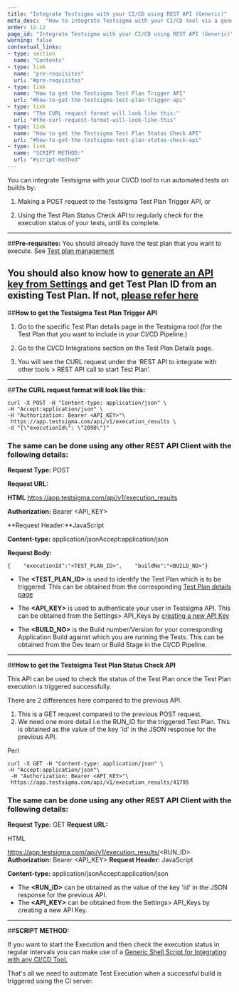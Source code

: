 ```yaml
---
title: "Integrate Testsigma with your CI/CD using REST API (Generic)"
meta_desc:  "How to integrate Testsigma with your CI/CD tool via a generic REST API"
order: 12.12
page_id: "Integrate Testsigma with your CI/CD using REST API (Generic)"
warning: false
contextual_links:
- type: section
  name: "Contents"
- type: link
  name: "pre-requisites"
  url: "#pre-requisites"
- type: link
  name: "How to get the Testsigma Test Plan Trigger API"
  url: "#how-to-get-the-testsigma-test-plan-trigger-api"
- type: link
  name: "The CURL request format will look like this:"
  url: "#the-curl-request-format-will-look-like-this"
- type: link
  name: "How to get the Testsigma Test Plan Status Check API"
  url: "#how-to-get-the-testsigma-test-plan-status-check-api"
- type: link
  name: "SCRIPT METHOD:"
  url: "#script-method"
---
```

You can integrate Testsigma with your CI/CD tool to run automated tests on builds by:

1. Making a POST request to the Testsigma Test Plan Trigger API, or

2. Using the Test Plan Status Check API to regularly check for the execution status of your tests, until its complete.

---
##**Pre-requisites:**
 You should already have the test plan that you want to execute. See [Test plan management](https://testsigma.com/docs/test-management/test-plans/overview/)

You should also know how to [generate an API key from Settings](http://testsigma.com/docs/configuration/api-keys/) and get Test Plan ID from an existing Test Plan. If not, [please refer here](https://testsigma.com/docs/continuous-integration/get-test-plan-details/)
---
##**How to get the Testsigma Test Plan Trigger API**
1. Go to the specific Test Plan details page in the Testsigma tool (for the Test Plan that you want to include in your CI/CD Pipeline.) 

2. Go to the CI/CD Integrations section on the Test Plan Details page.

3. You will see the CURL request under the ‘REST API to integrate with other tools > REST API call to start Test Plan’. 
---
##**The CURL request format will look like this:**
```
curl -X POST -H "Content-type: application/json" \
-H "Accept:application/json" \
-H "Authorization: Bearer <API_KEY>"\
 https://app.testsigma.com/api/v1/execution_results \
-d "{\"executionId\": \"2090\"}"
```

### The same can be done using any other REST API Client with the following details:


**Request Type:**  POST

**Request URL:** 

**HTML**
https://app.testsigma.com/api/v1/execution_results

**Authorization:**  Bearer <API_KEY>

**Request Header:**JavaScript

**Content-type:** application/jsonAccept:application/json

**Request Body:** 

```{    "executionId":"<TEST_PLAN_ID>",    "buildNo":"<BUILD_NO>"}```


 - The **<TEST_PLAN_ID>** is used to identify the Test Plan which is to be triggered. This can be obtained from the corresponding [ Test Plan details page](https://testsigma.com/docs/continuous-integration/get-test-plan-details/)

 - The **<API_KEY>** is used to authenticate your user in Testsigma API. This can be obtained from the Settings> API_Keys by [creating a new API Key](http://testsigma.com/docs/configuration/api-keys/)

- The **<BUILD_NO>** is the Build number/Version for your corresponding Application Build against which you are running the Tests. This can be obtained from the Dev team or Build Stage in the CI/CD Pipeline.

---
##**How to get the Testsigma Test Plan Status Check API**
 
This API can be used to check the status of the Test Plan once the Test Plan execution is triggered successfully.
 
There are 2 differences here compared to the previous API.
1. This is a GET request compared to the previous POST request.
2. We need one more detail i.e the RUN_ID for the triggered Test Plan. This is obtained as the value of the key 'id' in the JSON response for the previous API.

Perl
```
curl -X GET -H "Content-type: application/json" \
-H "Accept:application/json"\
 -H "Authorization: Bearer <API_KEY>"\
 https://app.testsigma.com/api/v1/execution_results/41795
```

### The same can be done using any other REST API Client with the following details:

**Request Type:** GET
**Request URL:** 

HTML

https://app.testsigma.com/api/v1/execution_results/<RUN_ID>
**Authorization:** Bearer <API_KEY>
**Request Header:** JavaScript

**Content-type:** application/jsonAccept:application/json
 
 - The **<RUN_ID>** can be obtained as the value of the key 'id' in the JSON response for the previous API.
- The **<API_KEY>** can be obtained from the Settings> API_Keys by creating a new API Key.
 
---
##**SCRIPT METHOD:**

If you want to start the Execution and then check the execution status in regular intervals you can make use of a [Generic Shell Script for Integrating with any CI/CD Tool.](https://testsigma.com/docs/continuous-integration/shell-script/)
 
That's all we need to automate Test Execution when a successful build is triggered using the CI server.



